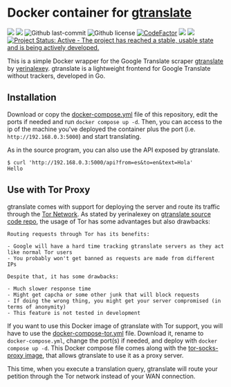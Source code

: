 # Docker container for [gtranslate](https://git.sr.ht/~yerinalexey/gtranslate)

[![](https://badgen.net/badge/icon/github?icon=github&label)](https://github.com/myanesp/docker-gtranslate)
![](https://badgen.net/github/stars/myanesp/docker-gtranslate?icon=github&label=stars)
![Github last-commit](https://img.shields.io/github/last-commit/myanesp/docker-gtranslate)
![Github license](https://badgen.net/github/license/myanesp/docker-gtranslate)
[![CodeFactor](https://www.codefactor.io/repository/github/myanesp/docker-gtranslate/badge)](https://www.codefactor.io/repository/github/myanesp/docker-gtranslate)
[![](https://img.shields.io/github/languages/code-size/myanesp/docker-gtranslate.svg)](https://github.com/myanesp/docker-gtranslate) [![](https://img.shields.io/badge/lifecycle-experimental-orange.svg)](https://lifecycle.r-lib.org/articles/stages.html#experimental) 
[![Project Status: Active - The project has reached a stable, usable state and is being actively developed.](https://www.repostatus.org/badges/latest/active.svg)](https://www.repostatus.org/#active)

This is a simple Docker wrapper for the Google Translate scraper [gtranslate](https://git.sr.ht/~yerinalexey/gtranslate) by [yerinalexey](https://git.sr.ht/~yerinalexey/). gtranslate is a lightweight frontend for Google Translate without trackers, developed in Go.

## Installation

Download or copy the [docker-compose.yml](docker-compose.yml) file of this repository,
edit the ports if needed and run `docker compose up -d`. Then, you can access to the ip of the machine
you've deployed the container plus the port (i.e. `http://192.168.0.3:5000`) and start translating.

As in the source program, you can also use the API exposed by gtranslate.

```
$ curl 'http://192.168.0.3:5000/api?from=es&to=en&text=Hola'
Hello
```

## Use with Tor Proxy

gtranslate comes with support for deploying the server and route its traffic through the [Tor Network](https://en.wikipedia.org/wiki/Tor_(network)). As stated by yerinalexey on [gtranslate source code repo](https://git.sr.ht/~yerinalexey/gtranslate#using-tor), the usage of Tor has some advantages but also drawbacks:

```
Routing requests through Tor has its benefits:

- Google will have a hard time tracking gtranslate servers as they act like normal Tor users
- You probably won't get banned as requests are made from different IPs

Despite that, it has some drawbacks:

- Much slower response time
- Might get capcha or some other junk that will block requests
- If doing the wrong thing, you might get your server compromised (in terms of anonymity)
- This feature is not tested in development
```

If you want to use this Docker image of gtranslate with Tor support, you will have to use the
[docker-compose-tor.yml](docker-compose-tor.yml) file. Download it, rename to `docker-compose.yml`, change
the port(s) if needed, and deploy with `docker compose up -d`. This Docker compose file comes along with the
[tor-socks-proxy image](https://github.com/peterdavehello/tor-socks-proxy), that allows gtranslate to use it as a
proxy server.

This time, when you execute a translation query, gtranslate will route your petition through the Tor network instead of your WAN connection.
